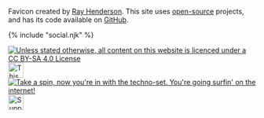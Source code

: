 Favicon created by [Ray Henderson](https://www.deviantart.com/bloodyarchimedes). This site uses [open-source](/open-source/) projects, and has its code available on [GitHub](https://github.com/PersonMeetup/personmeetup-web).

<div class="social socialMid">{% include "social.njk" %}</div>

<a rel="license external" href="http://creativecommons.org/licenses/by-sa/4.0/"><img title="Unless stated otherwise, all content on this website is licenced under a CC BY-SA 4.0 License" src="/img/cc-bysa.png"></a> <a rel="external" href="https://neocities.org/"><img src="/img/neocities.gif" title="This website is hosted by Neocities" style="height: 31px;"></a> <a href="/links/"><img src="/img/retro.gif" class="mobileHide" title="Take a spin, now you're in with the techno-set. You're going surfin' on the internet!"></a> <a rel="external" href="https://ko-fi.com/personmeetup"><img src="/img/kofi.png" title="Support me on Kofi!" style="height: 31px;"></a>
